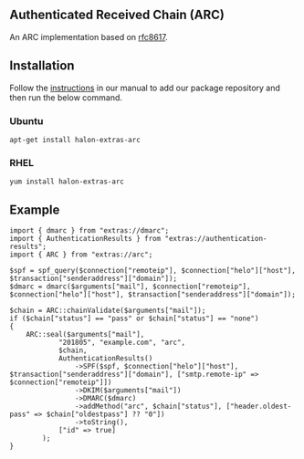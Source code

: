 ## Authenticated Received Chain (ARC) 
An ARC implementation based on [rfc8617](https://tools.ietf.org/html/rfc8617).

## Installation

Follow the [instructions](https://docs.halon.io/manual/comp_install.html#installation) in our manual to add our package repository and then run the below command.

### Ubuntu

```
apt-get install halon-extras-arc
```

### RHEL

```
yum install halon-extras-arc
```

## Example

```
import { dmarc } from "extras://dmarc";
import { AuthenticationResults } from "extras://authentication-results";
import { ARC } from "extras://arc";

$spf = spf_query($connection["remoteip"], $connection["helo"]["host"], $transaction["senderaddress"]["domain"]);
$dmarc = dmarc($arguments["mail"], $connection["remoteip"], $connection["helo"]["host"], $transaction["senderaddress"]["domain"]);

$chain = ARC::chainValidate($arguments["mail"]);
if ($chain["status"] == "pass" or $chain["status"] == "none")
{
	ARC::seal($arguments["mail"],
			"201805", "example.com", "arc",
			$chain,
			AuthenticationResults()
				->SPF($spf, $connection["helo"]["host"], $transaction["senderaddress"]["domain"], ["smtp.remote-ip" => $connection["remoteip"]])
				->DKIM($arguments["mail"])
				->DMARC($dmarc)
				->addMethod("arc", $chain["status"], ["header.oldest-pass" => $chain["oldestpass"] ?? "0"])
				->toString(),
			["id" => true]
		);
}
```
